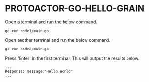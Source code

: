 # PROTOACTOR-GO-HELLO-GRAIN

Open a terminal and run the below command.

```bash
go run node1/main.go
```

Open another terminal and run the below command.

```bash
go run node2/main.go
```

Press 'Enter' in the first terminal. This will output the results below.

```
...
Response: message:"Hello World"
...
```
